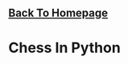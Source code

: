 <html>
<body>

  <h2>
    <a href="https://scicapt.github.io/"> Back To Homepage </a>
  </h2>
  
  <h1>Chess In Python</h1>
  
</body>
</html>
